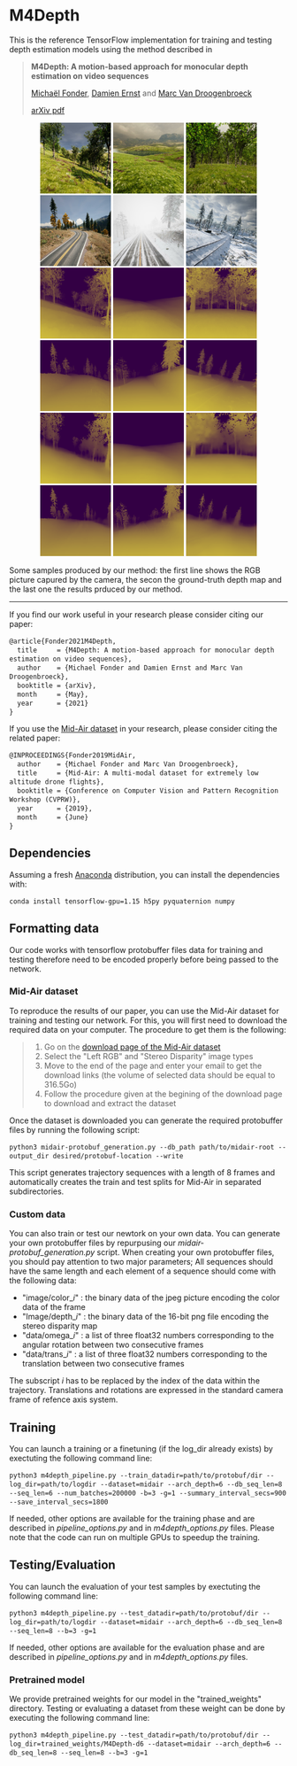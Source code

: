 # M4Depth

This is the reference TensorFlow implementation for training and testing depth estimation models using the method described in

> **M4Depth: A motion-based approach for monocular depth estimation on video sequences**
>
> [Michaël Fonder](https://www.uliege.be/cms/c_9054334/fr/repertoire?uid=u225873), [Damien Ernst](https://www.uliege.be/cms/c_9054334/fr/repertoire?uid=u030242) and [Marc Van Droogenbroeck](https://www.uliege.be/cms/c_9054334/fr/repertoire?uid=u182591) 
> 
> [arXiv pdf](https://arxiv.org/pdf/2105.09847.pdf)

<p align="center">
  <tr>
    <td> <img src="assets/img/01_col.PNG"  alt="1" width = 128px height = 128px ></td>
    <td> <img src="assets/img/02_col.PNG"  alt="1" width = 128px height = 128px ></td>
    <td> <img src="assets/img/03_col.PNG"  alt="1" width = 128px height = 128px ></td>
    <td> <img src="assets/img/04_col.PNG"  alt="1" width = 128px height = 128px ></td>
    <td> <img src="assets/img/05_col.PNG"  alt="1" width = 128px height = 128px ></td>
    <td> <img src="assets/img/06_col.PNG"  alt="1" width = 128px height = 128px ></td>
   </tr> 
  <br>
  <tr>
    <td> <img src="assets/img/01_gt.PNG"  alt="1" width = 128px height = 128px ></td>
    <td> <img src="assets/img/02_gt.PNG"  alt="1" width = 128px height = 128px ></td>
    <td> <img src="assets/img/03_gt.PNG"  alt="1" width = 128px height = 128px ></td>
    <td> <img src="assets/img/04_gt.PNG"  alt="1" width = 128px height = 128px ></td>
    <td> <img src="assets/img/05_gt.PNG"  alt="1" width = 128px height = 128px ></td>
    <td> <img src="assets/img/06_gt.PNG"  alt="1" width = 128px height = 128px ></td>
   </tr>
  <br>
  <tr>
    <td> <img src="assets/img/01-m4.PNG"  alt="1" width = 128px height = 128px ></td>
    <td> <img src="assets/img/02-m4.PNG"  alt="1" width = 128px height = 128px ></td>
    <td> <img src="assets/img/03-m4.PNG"  alt="1" width = 128px height = 128px ></td>
    <td> <img src="assets/img/04-m4.PNG"  alt="1" width = 128px height = 128px ></td>
    <td> <img src="assets/img/05-m4.PNG"  alt="1" width = 128px height = 128px ></td>
    <td> <img src="assets/img/06-m4.PNG"  alt="1" width = 128px height = 128px ></td>
   </tr>
  <br>
</p>
  Some samples produced by our method: the first line shows the RGB picture capured by the camera, the secon the ground-truth depth map and the last one the results prduced by our method.
  
<hr>

If you find our work useful in your research please consider citing our paper:

```
@article{Fonder2021M4Depth,
  title     = {M4Depth: A motion-based approach for monocular depth estimation on video sequences},
  author    = {Michael Fonder and Damien Ernst and Marc Van Droogenbroeck},
  booktitle = {arXiv},
  month     = {May},
  year      = {2021}
}
```
If you use the [Mid-Air dataset](https://midair.ulg.ac.be/) in your research, please consider citing the related paper:

```
@INPROCEEDINGS{Fonder2019MidAir,
  author    = {Michael Fonder and Marc Van Droogenbroeck},
  title     = {Mid-Air: A multi-modal dataset for extremely low altitude drone flights},
  booktitle = {Conference on Computer Vision and Pattern Recognition Workshop (CVPRW)},
  year      = {2019},
  month     = {June}
} 
```

## Dependencies

Assuming a fresh [Anaconda](https://www.anaconda.com/download/) distribution, you can install the dependencies with:
```shell
conda install tensorflow-gpu=1.15 h5py pyquaternion numpy 
```

## Formatting data

Our code works with tensorflow protobuffer files data for training and testing therefore need to be encoded properly before being passed to the network.

### Mid-Air dataset

To reproduce the results of our paper, you can use the Mid-Air dataset for training and testing our network. For this, you will first need to download the required data on your computer. The procedure to get them is the following:
> 1. Go on the [download page of the Mid-Air dataset](https://midair.ulg.ac.be/download.html)
> 2. Select the "Left RGB" and "Stereo Disparity" image types
> 3. Move to the end of the page and enter your email to get the download links (the volume of selected data should be equal to 316.5Go)
> 4. Follow the procedure given at the begining of the download page to download and extract the dataset

Once the dataset is downloaded you can generate the required protobuffer files by running the following script:
```shell
python3 midair-protobuf_generation.py --db_path path/to/midair-root --output_dir desired/protobuf-location --write
```
This script generates trajectory sequences with a length of 8 frames and automatically creates the train and test splits for Mid-Air in separated subdirectories.

### Custom data

You can also train or test our newtork on your own data. You can generate your own protobuffer files by repurpusing our *midair-protobuf_generation.py* script. When creating your own protobuffer files, you should pay attention to two major parameters; All sequences should have the same length and each element of a sequence should come with the following data:
* "image/color_*i*" : the binary data of the jpeg picture encoding the color data of the frame
* "Image/depth_*i*" : the binary data of the 16-bit png file encoding the stereo disparity map
* "data/omega_*i*" : a list of three float32 numbers corresponding to the angular rotation between two consecutive frames
* "data/trans_*i*" : a list of three float32 numbers corresponding to the translation between two consecutive frames

The subscript *i* has to be replaced by the index of the data within the trajectory. Translations and rotations are expressed in the standard camera frame of refence axis system.

## Training

You can launch a training or a finetuning (if the log_dir already exists) by exectuting the following command line:
```shell
python3 m4depth_pipeline.py --train_datadir=path/to/protobuf/dir --log_dir=path/to/logdir --dataset=midair --arch_depth=6 --db_seq_len=8 --seq_len=6 --num_batches=200000 -b=3 -g=1 --summary_interval_secs=900 --save_interval_secs=1800
```
If needed, other options are available for the training phase and are described in *pipeline_options.py* and in *m4depth_options.py* files. Please note that the code can run on multiple GPUs to speedup the training.

## Testing/Evaluation

You can launch the evaluation of your test samples by exectuting the following command line:
```shell
python3 m4depth_pipeline.py --test_datadir=path/to/protobuf/dir --log_dir=path/to/logdir --dataset=midair --arch_depth=6 --db_seq_len=8 --seq_len=8 --b=3 -g=1
```
If needed, other options are available for the evaluation phase and are described in *pipeline_options.py* and in *m4depth_options.py* files.

### Pretrained model

We provide pretrained weights for our model in the "trained_weights" directory. Testing or evaluating a dataset from these weight can be done by executing the following command line:
```shell
python3 m4depth_pipeline.py --test_datadir=path/to/protobuf/dir --log_dir=trained_weights/M4Depth-d6 --dataset=midair --arch_depth=6 --db_seq_len=8 --seq_len=8 --b=3 -g=1
```

